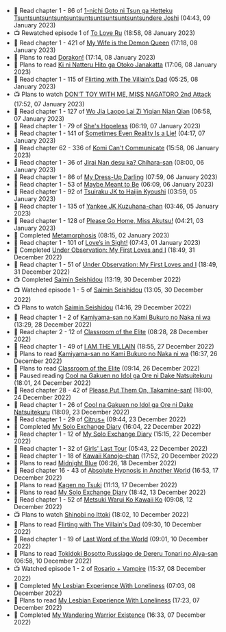 <!-- ANILIST_ACTIVITY:start -->

-   📖 Read chapter 1 - 86 of [1-nichi Goto ni Tsun ga Hetteku Tsuntsuntsuntsuntsuntsuntsuntsuntsuntsuntsundere Joshi](https://anilist.co/manga/152855) (04:43, 09 January 2023)
-   📺 Rewatched episode 1 of [To Love Ru](https://anilist.co/anime/3455) (18:58, 08 January 2023)
-   📖 Read chapter 1 - 421 of [My Wife is the Demon Queen](https://anilist.co/manga/107966) (17:18, 08 January 2023)
-   📖 Plans to read [Dorakon!](https://anilist.co/manga/113284) (17:14, 08 January 2023)
-   📖 Plans to read [Ki ni Natteru Hito ga Otoko Janakatta](https://anilist.co/manga/149544) (17:06, 08 January 2023)
-   📖 Read chapter 1 - 115 of [Flirting with The Villain's Dad](https://anilist.co/manga/117581) (05:25, 08 January 2023)
-   📺 Plans to watch [DON'T TOY WITH ME, MISS NAGATORO 2nd Attack](https://anilist.co/anime/140596) (17:52, 07 January 2023)
-   📖 Read chapter 1 - 127 of [Wo Jia Laopo Lai Zi Yiqian Nian Qian](https://anilist.co/manga/146267) (06:58, 07 January 2023)
-   📖 Read chapter 1 - 79 of [She's Hopeless](https://anilist.co/manga/126944) (06:19, 07 January 2023)
-   📖 Read chapter 1 - 141 of [Sometimes Even Reality Is a Lie!](https://anilist.co/manga/113076) (04:17, 07 January 2023)
-   📖 Read chapter 62 - 336 of [Komi Can't Communicate](https://anilist.co/manga/97852) (15:58, 06 January 2023)
-   📖 Read chapter 1 - 36 of [Jirai Nan desu ka? Chihara-san](https://anilist.co/manga/137714) (08:00, 06 January 2023)
-   📖 Read chapter 1 - 86 of [My Dress-Up Darling](https://anilist.co/manga/101583) (07:59, 06 January 2023)
-   📖 Read chapter 1 - 53 of [Maybe Meant to Be](https://anilist.co/manga/146139) (06:09, 06 January 2023)
-   📖 Read chapter 1 - 92 of [Tsuiraku JK to Haijin Kyoushi](https://anilist.co/manga/99737) (03:59, 05 January 2023)
-   📖 Read chapter 1 - 135 of [Yankee JK Kuzuhana-chan](https://anilist.co/manga/116822) (03:46, 05 January 2023)
-   📖 Read chapter 1 - 128 of [Please Go Home, Miss Akutsu!](https://anilist.co/manga/113501) (04:21, 03 January 2023)
-   📖 Completed [Metamorphosis](https://anilist.co/manga/90310) (08:15, 02 January 2023)
-   📖 Read chapter 1 - 101 of [Love’s in Sight!](https://anilist.co/manga/107445) (07:43, 01 January 2023)
-   📖 Completed [Under Observation: My First Loves and I](https://anilist.co/manga/103864) (18:49, 31 December 2022)
-   📖 Read chapter 1 - 51 of [Under Observation: My First Loves and I](https://anilist.co/manga/103864) (18:49, 31 December 2022)
-   📺 Completed [Saimin Seishidou](https://anilist.co/anime/104451) (13:19, 30 December 2022)
-   📺 Watched episode 1 - 5 of [Saimin Seishidou](https://anilist.co/anime/104451) (13:05, 30 December 2022)
-   📺 Plans to watch [Saimin Seishidou](https://anilist.co/anime/104451) (14:16, 29 December 2022)
-   📖 Read chapter 1 - 2 of [Kamiyama-san no Kami Bukuro no Naka ni wa](https://anilist.co/manga/136047) (13:29, 28 December 2022)
-   📖 Read chapter 2 - 12 of [Classroom of the Elite](https://anilist.co/manga/94970) (08:28, 28 December 2022)
-   📖 Read chapter 1 - 49 of [I AM THE VILLAIN](https://anilist.co/manga/145498) (18:55, 27 December 2022)
-   📖 Plans to read [Kamiyama-san no Kami Bukuro no Naka ni wa](https://anilist.co/manga/136047) (16:37, 26 December 2022)
-   📖 Plans to read [Classroom of the Elite](https://anilist.co/manga/94970) (09:14, 26 December 2022)
-   📖 Paused reading [Cool na Gakuen no Idol ga Ore ni Dake Natsuitekuru](https://anilist.co/manga/137597) (18:01, 24 December 2022)
-   📖 Read chapter 28 - 42 of [Please Put Them On, Takamine-san!](https://anilist.co/manga/107559) (18:00, 24 December 2022)
-   📖 Read chapter 1 - 26 of [Cool na Gakuen no Idol ga Ore ni Dake Natsuitekuru](https://anilist.co/manga/137597) (18:09, 23 December 2022)
-   📖 Read chapter 1 - 29 of [Citrus+](https://anilist.co/manga/103884) (09:44, 23 December 2022)
-   📖 Completed [My Solo Exchange Diary](https://anilist.co/manga/99140) (16:04, 22 December 2022)
-   📖 Read chapter 1 - 12 of [My Solo Exchange Diary](https://anilist.co/manga/99140) (15:15, 22 December 2022)
-   📖 Read chapter 1 - 32 of [Girls' Last Tour](https://anilist.co/manga/85412) (05:43, 22 December 2022)
-   📖 Read chapter 1 - 18 of [Kawaii Kanojo-chan](https://anilist.co/manga/144155) (17:52, 20 December 2022)
-   📖 Plans to read [Midnight Blue](https://anilist.co/manga/114394) (06:26, 18 December 2022)
-   📖 Read chapter 16 - 43 of [Absolute Hypnosis in Another World](https://anilist.co/manga/145575) (16:53, 17 December 2022)
-   📖 Plans to read [Kagen no Tsuki](https://anilist.co/manga/31267) (11:13, 17 December 2022)
-   📖 Plans to read [My Solo Exchange Diary](https://anilist.co/manga/99140) (18:42, 13 December 2022)
-   📖 Read chapter 1 - 52 of [Metsuki Warui Ko Kawaii Ko](https://anilist.co/manga/143936) (09:08, 12 December 2022)
-   📺 Plans to watch [Shinobi no Ittoki](https://anilist.co/anime/145604) (18:02, 10 December 2022)
-   📖 Plans to read [Flirting with The Villain's Dad](https://anilist.co/manga/117581) (09:30, 10 December 2022)
-   📖 Read chapter 1 - 19 of [Last Word of the World](https://anilist.co/manga/120692) (09:01, 10 December 2022)
-   📖 Plans to read [Tokidoki Bosotto Russiago de Dereru Tonari no Alya-san](https://anilist.co/manga/152404) (06:58, 10 December 2022)
-   📺 Watched episode 1 - 2 of [Rosario + Vampire](https://anilist.co/anime/2993) (15:37, 08 December 2022)
-   📖 Completed [My Lesbian Experience With Loneliness](https://anilist.co/manga/87459) (07:03, 08 December 2022)
-   📖 Plans to read [My Lesbian Experience With Loneliness](https://anilist.co/manga/87459) (17:23, 07 December 2022)
-   📖 Completed [My Wandering Warrior Existence](https://anilist.co/manga/117073) (16:33, 07 December 2022)

<!-- ANILIST_ACTIVITY:end -->

